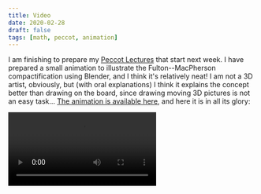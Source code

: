 ```yaml
---
title: Video
date: 2020-02-28
draft: false
tags: [math, peccot, animation]
---
```


I am finishing to prepare my [Peccot Lectures](/class/peccot) that start next week.
I have prepared a small animation to illustrate the Fulton--MacPherson compactification using Blender, and I think it's relatively neat!
I am not a 3D artist, obviously, but (with oral explanations) I think it explains the concept better than drawing on the board, since drawing moving 3D pictures is not an easy task...
[The animation is available here](animation.mp4), and here it is in all its glory:

<!--more-->

<div class="ratio ratio-16x9">
    <video controls>
        <source src="animation.mp4" type="video/mp4">
    </video>
</div>

